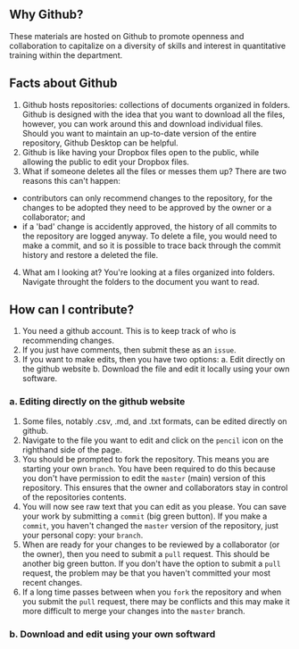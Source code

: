 ## Why Github?
These materials are hosted on Github to promote openness and collaboration to capitalize on a diversity of skills and interest in quantitative training within the department.

## Facts about Github
1. Github hosts repositories: collections of documents organized in folders. Github is designed with the idea that you want to download all the files, however, you can work around this and download individual files. Should you want to maintain an up-to-date version of the entire repository, Github Desktop can be helpful.
2. Github is like having your Dropbox files open to the public, while allowing the public to edit your Dropbox files.
3. What if someone deletes all the files or messes them up? There are two reasons this can't happen:
  - contributors can only recommend changes to the repository, for the changes to be adopted they need to be approved by the owner or a collaborator; and
  - if a 'bad' change is accidently approved, the history of all commits to the repository are logged anyway. To delete a file, you would need to make a commit, and so it is possible to trace back through the commit history and restore a deleted the file.
4. What am I looking at? You're looking at a files organized into folders. Navigate throught the folders to the document you want to read.

## How can I contribute?
1. You need a github account. This is to keep track of who is recommending changes.
2. If you just have comments, then submit these as an `issue`.
3. If you want to make edits, then you have two options:
  a. Edit directly on the github website
  b. Download the file and edit it locally using your own software.
  
### a. Editing directly on the github website
1. Some files, notably .csv, .md, and .txt formats, can be edited directly on github.
2. Navigate to the file you want to edit and click on the `pencil` icon on the righthand side of the page.
3. You should be prompted to fork the repository. This means you are starting your own `branch`. You have been required to do this because you don't have permission to edit the `master` (main) version of this repository. This ensures that the owner and collaborators stay in control of the repositories contents.
4. You will now see raw text that you can edit as you please. You can save your work by submitting a `commit` (big green button). If you make a `commit`, you haven't changed the `master` version of the repository, just your personal copy: your `branch`.
5. When are ready for your changes to be reviewed by a collaborator (or the owner), then you need to submit a `pull` request. This should be another big green button. If you don't have the option to submit a `pull` request, the problem may be that you haven't committed your most recent changes.
6. If a long time passes between when you `fork` the repository and when you submit the `pull` request, there may be conflicts and this may make it more difficult to merge your changes into the `master` branch.

### b. Download and edit using your own softward
